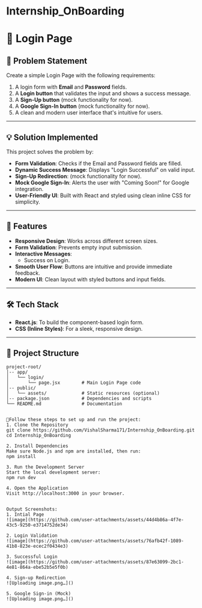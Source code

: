 # Internship_OnBoarding

# 🚀 Login Page 

## 📜 Problem Statement
Create a simple Login Page with the following requirements:
1. A login form with **Email** and **Password** fields.
2. A **Login button** that validates the input and shows a success message.
3. A **Sign-Up button** (mock functionality for now).
4. A **Google Sign-In button** (mock functionality for now).
5. A clean and modern user interface that's intuitive for users.

---

## 💡 Solution Implemented
This project solves the problem by:
- **Form Validation**: Checks if the Email and Password fields are filled.
- **Dynamic Success Message**: Displays "Login Successful" on valid input.
- **Sign-Up Redirection**: (mock functionality for now).
- **Mock Google Sign-In**: Alerts the user with "Coming Soon!" for Google integration.
- **User-Friendly UI**: Built with React and styled using clean inline CSS for simplicity.

---

## 🎨 Features
- **Responsive Design**: Works across different screen sizes.
- **Form Validation**: Prevents empty input submission.
- **Interactive Messages**:
  - Success on Login.
- **Smooth User Flow**: Buttons are intuitive and provide immediate feedback.
- **Modern UI**: Clean layout with styled buttons and input fields.

---

## 🛠️ Tech Stack
- **React.js**: To build the component-based login form.
- **CSS (Inline Styles)**: For a sleek, responsive design.

---

## 📂 Project Structure
```plaintext
project-root/
│-- app/
│   └── login/
│       └── page.jsx        # Main Login Page code
│-- public/
│   └── assets/             # Static resources (optional)
│-- package.json            # Dependencies and scripts
└── README.md               # Documentation


🚀Follow these steps to set up and run the project:
1. Clone the Repository
git clone https://github.com/VishalSharma171/Internship_OnBoarding.git
cd Internship_OnBoarding

2. Install Dependencies
Make sure Node.js and npm are installed, then run:
npm install

3. Run the Development Server
Start the local development server:
npm run dev

4. Open the Application
Visit http://localhost:3000 in your browser.


Output Screenshots:
1. Intial Page
![image](https://github.com/user-attachments/assets/44d4b86a-4f7e-43c5-9250-e3714752de34)

2. Login Validation
![image](https://github.com/user-attachments/assets/76afb42f-1089-41b8-823e-ecec2f0434e3)

3. Successful Login
![image](https://github.com/user-attachments/assets/87e63099-2bc1-4e81-864a-ebe52b5e5f0b)

4. Sign-up Redirection 
![Uploading image.png…]()

5. Google Sign-in (Mock)
![Uploading image.png…]()



